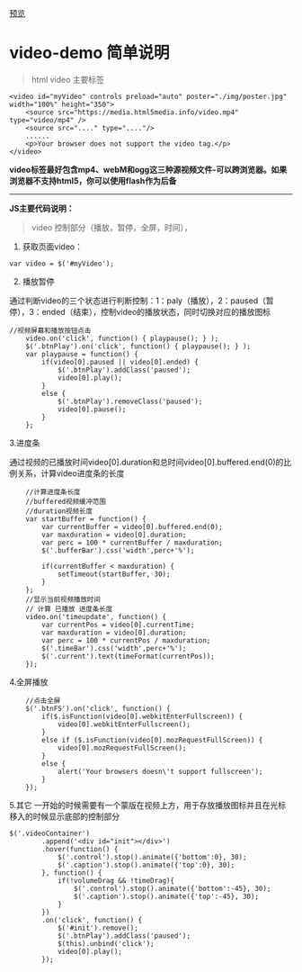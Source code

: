 [预览]( https://wangrx-jerry.github.io/video-demo/index.html)
# video-demo 简单说明
>html video 主要标签

```
<video id="myVideo" controls preload="auto" poster="./img/poster.jpg" width="100%" height="350">
    <source src="https://media.html5media.info/video.mp4" type="video/mp4" />
    <source src="...." type="...."/>
    ......
    <p>Your browser does not support the video tag.</p>
</video>
```
**video标签最好包含mp4、webM和ogg这三种源视频文件-可以跨浏览器。如果浏览器不支持html5，你可以使用flash作为后备**

---

**JS主要代码说明：**
>video 控制部分（播放，暂停，全屏，时间），
1. 获取页面video：
```
var video = $('#myVideo');
```
2. 播放暂停

通过判断video的三个状态进行判断控制：1：paly（播放），2：paused（暂停），3：ended（结束），控制video的播放状态，同时切换对应的播放图标
```
//视频屏幕和播放按钮点击
	video.on('click', function() { playpause(); } );
	$('.btnPlay').on('click', function() { playpause(); } );
	var playpause = function() {
		if(video[0].paused || video[0].ended) {
			$('.btnPlay').addClass('paused');
			video[0].play();
		}
		else {
			$('.btnPlay').removeClass('paused');
			video[0].pause();
		}
	};
```
3.进度条

通过视频的已播放时间video[0].duration和总时间video[0].buffered.end(0)的比例关系，计算video进度条的长度
```
	//计算进度条长度
	//buffered视频缓冲范围
	//duration视频长度
	var startBuffer = function() {
		var currentBuffer = video[0].buffered.end(0);
		var maxduration = video[0].duration;
		var perc = 100 * currentBuffer / maxduration;
		$('.bufferBar').css('width',perc+'%');
			
		if(currentBuffer < maxduration) {
			setTimeout(startBuffer, 30);
		}
	};
	//显示当前视频播放时间
	// 计算 已播放 进度条长度
	video.on('timeupdate', function() {
		var currentPos = video[0].currentTime;
		var maxduration = video[0].duration;
		var perc = 100 * currentPos / maxduration;
		$('.timeBar').css('width',perc+'%');	
		$('.current').text(timeFormat(currentPos));	
	});
```
4.全屏播放
```
	//点击全屏
	$('.btnFS').on('click', function() {
		if($.isFunction(video[0].webkitEnterFullscreen)) {
			video[0].webkitEnterFullscreen();
		}	
		else if ($.isFunction(video[0].mozRequestFullScreen)) {
			video[0].mozRequestFullScreen();
		}
		else {
			alert('Your browsers doesn\'t support fullscreen');
		}
	});
```
5.其它
一开始的时候需要有一个蒙版在视频上方，用于存放播放图标并且在光标移入的时候显示底部的控制部分
```
$('.videoContainer')
		.append('<div id="init"></div>')
		.hover(function() {
			$('.control').stop().animate({'bottom':0}, 30);
			$('.caption').stop().animate({'top':0}, 30);
		}, function() {
			if(!volumeDrag && !timeDrag){
				$('.control').stop().animate({'bottom':-45}, 30);
				$('.caption').stop().animate({'top':-45}, 30);
			}
		})
		.on('click', function() {
			$('#init').remove();
			$('.btnPlay').addClass('paused');
			$(this).unbind('click');
			video[0].play();
		});
```
